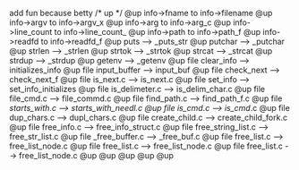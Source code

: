 add  fun because betty /* up */
@up  info->fname   to  info->filename
@up  info->argv to info->argv_x
@up  info->arg   to info->arg_c
@up  info->line_count to info->line_count_
@up  info->path  to info->path_f
@up  info->readfd  to info->readfd_f
@up  puts --> _puts_str
@up  putchar --> _putchar
@up  strlen --> _strlen
@up  strtok --> _strtok
@up  strcat --> _strcat
@up  strdup --> _strdup
@up  getenv --> _getenv
@up  file clear_info --> initializes_info
@up  file input_buffer --> input_buf
@up  file check_next --> check_next_f
@up  file is_next.c --> is_next.c
@up  file set_info --> set_info_initializes
@up  file is_delimeter.c --> is_delim_char.c
@up  file file_cmd.c --> file_commd.c
@up  file find_path.c --> find_path_f.c
@up  file _starts_with.c --> starts_with_needl.c
@up  file is_cmd.c --> is_cmd_.c
@up  file dup_chars.c --> dupl_chars.c
@up  file create_child.c --> create_child_fork.c
@up  file free_info.c --> free_info_struct.c
@up  file free_string_list.c --> free_str_list.c
@up  file _free_buffer.c --> _free_buf.c
@up  file free_list.c --> free_list_node.c
@up  file free_list.c --> free_list_node.c
@up  file free_list.c --> free_list_node.c
@up
@up
@up
@up
@up
